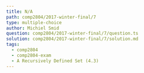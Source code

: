```yaml
---
title: N/A
path: comp2804/2017-winter-final/7
type: multiple-choice
author: Michiel Smid
question: comp2804/2017-winter-final/7/question.ts
solution: comp2804/2017-winter-final/7/solution.md
tags:
  - comp2804
  - comp2804-exam
  - A Recursively Defined Set (4.3)
---
```

